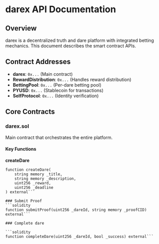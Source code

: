 # darex API Documentation

## Overview

darex is a decentralized truth and dare platform with integrated betting mechanics. This document describes the smart contract APIs.

## Contract Addresses

- **darex**: `0x...` (Main contract)
- **RewardDistribution**: `0x...` (Handles reward distribution)
- **BettingPool**: `0x...` (Per-dare betting pool)
- **PYUSD**: `0x...` (Stablecoin for transactions)
- **SelfProtocol**: `0x...` (Identity verification)

## Core Contracts

### darex.sol

Main contract that orchestrates the entire platform.

#### Key Functions

**createDare**
```solidity
function createDare(
    string memory _title,
    string memory _description,
    uint256 _reward,
    uint256 _deadline
) external```

### Submit Proof
```solidity
function submitProof(uint256 _dareId, string memory _proofCID) external```

### Complete dare

```solidity
function completeDare(uint256 _dareId, bool _success) external```